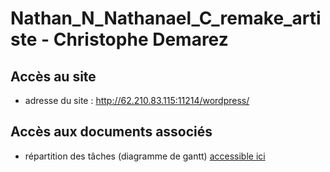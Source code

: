 # Nathan_N_Nathanael_C_remake_artiste - Christophe Demarez
## Accès au site
* adresse du site : http://62.210.83.115:11214/wordpress/

## Accès aux documents associés
*  répartition des tâches (diagramme de gantt) [accessible ici](https://github.com/Nathannicolle/Nathan_N_Nathanael_C_remake_artiste/blob/main/documents/gant.pdf)
